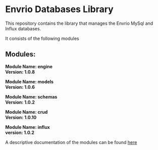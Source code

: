 # Envrio Databases Library

This repository contains the library that manages the Envrio MySql and Influx databases.

It consists of the following modules

## Modules:

**Module Name: engine**
<br>
**Version: 1.0.8**

**Module Name: models**
<br>
**Version: 1.0.6**

**Module Name: schemas**
<br>
**Version: 1.0.2**

**Module Name: crud**
<br>
**Version: 1.0.10**

**Module Name: influx**
<br>
**version: 1.0.2**

A descriptive documentation of the modules can be found <a href="https://envrio.org/documentation/databases_library/">here<a>
